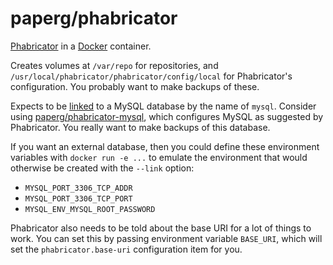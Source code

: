 paperg/phabricator
==================

[Phabricator][1] in a [Docker][2] container.

Creates volumes at `/var/repo` for repositories, and
`/usr/local/phabricator/phabricator/config/local` for Phabricator's
configuration. You probably want to make backups of these.

Expects to be [linked][4] to a MySQL database by the name of `mysql`. Consider
using [paperg/phabricator-mysql][3], which configures MySQL as suggested by
Phabricator. You really want to make backups of this database.

If you want an external database, then you could define these environment
variables with `docker run -e ...` to emulate the environment that would
otherwise be created with the `--link` option:

  - `MYSQL_PORT_3306_TCP_ADDR`
  - `MYSQL_PORT_3306_TCP_PORT`
  - `MYSQL_ENV_MYSQL_ROOT_PASSWORD`

Phabricator also needs to be told about the base URI for a lot of things to
work. You can set this by passing environment variable `BASE_URI`, which will
set the `phabricator.base-uri` configuration item for you.

  [1]: http://phabricator.org/
  [2]: http://docker.io/
  [3]: https://registry.hub.docker.com/u/paperg/phabricator-mysql/
  [4]: https://docs.docker.com/userguide/dockerlinks/

